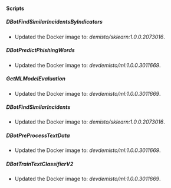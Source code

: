 
#### Scripts

##### DBotFindSimilarIncidentsByIndicators

- Updated the Docker image to: *demisto/sklearn:1.0.0.2073016*.
  
##### DBotPredictPhishingWords

- Updated the Docker image to: *devdemisto/ml:1.0.0.3011669*.

##### GetMLModelEvaluation

- Updated the Docker image to: *devdemisto/ml:1.0.0.3011669*.

##### DBotFindSimilarIncidents

- Updated the Docker image to: *demisto/sklearn:1.0.0.2073016*.

##### DBotPreProcessTextData

- Updated the Docker image to: *devdemisto/ml:1.0.0.3011669*.

##### DBotTrainTextClassifierV2

- Updated the Docker image to: *devdemisto/ml:1.0.0.3011669*.
